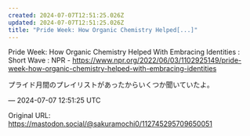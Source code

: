 ```yaml
---
created: 2024-07-07T12:51:25.026Z
updated: 2024-07-07T12:51:25.026Z
title: "Pride Week: How Organic Chemistry Helped[...]"
---
```


<p>Pride Week: How Organic Chemistry Helped With Embracing Identities : Short Wave : NPR - <a href="https://www.npr.org/2022/06/03/1102925149/pride-week-how-organic-chemistry-helped-with-embracing-identities" target="_blank" rel="nofollow noopener" translate="no"><span class="invisible">https://www.</span><span class="ellipsis">npr.org/2022/06/03/1102925149/</span><span class="invisible">pride-week-how-organic-chemistry-helped-with-embracing-identities</span></a></p><p>プライド月間のプレイリストがあったからいくつか聞いていたよ。</p>

&mdash; 2024-07-07 12:51:25 UTC

Original URL: https://mastodon.social/@sakuramochi0/112745295709650051
